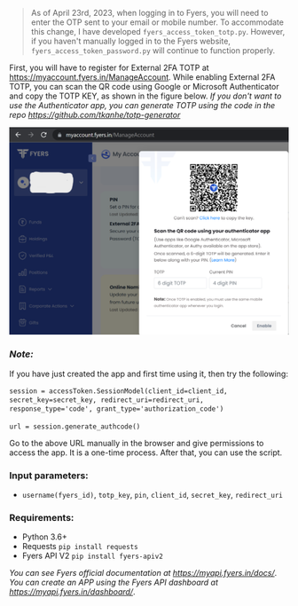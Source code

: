 > As of April 23rd, 2023, when logging in to Fyers, you will need to enter the OTP sent to your email or mobile number. To accommodate this change, I have developed ```fyers_access_token_totp.py```. However, if you haven't manually logged in to the Fyers website, ```fyers_access_token_password.py``` will continue to function properly.

First, you will have to register for External 2FA TOTP at https://myaccount.fyers.in/ManageAccount.
While enabling External 2FA TOTP, you can scan the QR code using Google or Microsoft Authenticator and copy the TOTP KEY, as shown in the figure below. *If you don't want to use the Authenticator app, you can generate TOTP using the code in the repo https://github.com/tkanhe/totp-generator*

![alt text](https://github.com/tkanhe/Fyers-API-Access-Token-Generation-V2/blob/main/Screenshot.png?raw=true)

### *Note:*
If you have just created the app and first time using it, then try the following:
```
session = accessToken.SessionModel(client_id=client_id, secret_key=secret_key, redirect_uri=redirect_uri, response_type='code', grant_type='authorization_code')

url = session.generate_authcode()
```
Go to the above URL manually in the browser and give permissions to access the app. It is a one-time process. After that, you can use the script.

### Input parameters:
- ```username(fyers_id)```, ```totp_key```, ```pin```, ```client_id```, ```secret_key```, ```redirect_uri```

### Requirements:
- Python 3.6+
- Requests  ```pip install requests```
- Fyers API V2  ```pip install fyers-apiv2```

*You can see Fyers official documentation at https://myapi.fyers.in/docs/*.  
*You can create an APP using the Fyers API dashboard at https://myapi.fyers.in/dashboard/*.
